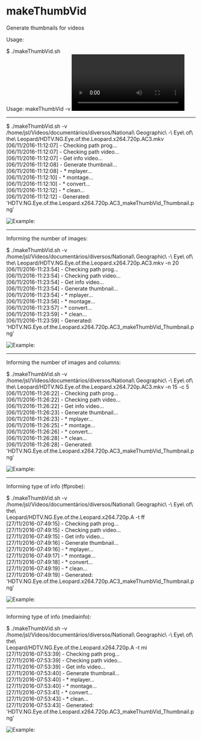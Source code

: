 # makeThumbVid
Generate thumbnails for videos

Usage:

$ ./makeThumbVid.sh   
Usage: makeThumbVid -v <VIDEO> [-n <NUM_IMAGES>] [-c <NUM_COLUMNS>]  
Example:   
 makeThumbVid -v /home/myuser/myvideo.mp4                  # DEFAULT num_images = 16|num_columns = 4|type_info = mplayer  
 makeThumbVid -v /home/myuser/myvideo.mp4 -n 20            # 20 images in result...  
 makeThumbVid -v /home/myuser/myvideo.mp4 -c 5             # 5 columns in result...  
 makeThumbVid -v /home/myuser/myvideo.mp4 -n 20 -c 5       # 20 images in result and 5 columns...  
 makeThumbVid -v /home/myuser/myvideo.mp4 -n 20 -c 5 -t ff # 20 images in result and 5 columns, info by ffprobe  
 makeThumbVid -v /home/myuser/myvideo.mp4 -n 20 -c 5 -t mi # 20 images in result and 5 columns, info by mediainfo  


-----------------

$ ./makeThumbVid.sh -v /home/jsl/Vídeos/documentários/diversos/National\ Geographic\ -\ Eye\ of\ the\ 
Leopard/HDTV.NG.Eye.of.the.Leopard.x264.720p.AC3.mkv   
[06/11/2016-11:12:07] - Checking path prog...  
[06/11/2016-11:12:07] - Checking path video...  
[06/11/2016-11:12:07] - Get info video...  
[06/11/2016-11:12:08] - Generate thumbnail...  
[06/11/2016-11:12:08] - * mplayer...  
[06/11/2016-11:12:10] - * montage...  
[06/11/2016-11:12:10] - * convert...  
[06/11/2016-11:12:12] - * clean...  
[06/11/2016-11:12:12] - Generated: 'HDTV.NG.Eye.of.the.Leopard.x264.720p.AC3_makeThumbVid_Thumbnail.png'  

![Example:](https://vgy.me/RynzNa.png)

-----------------

Informing the number of images:

$ ./makeThumbVid.sh -v /home/jsl/Vídeos/documentários/diversos/National\ Geographic\ -\ Eye\ of\ the\ 
Leopard/HDTV.NG.Eye.of.the.Leopard.x264.720p.AC3.mkv -n 20  
[06/11/2016-11:23:54] - Checking path prog...  
[06/11/2016-11:23:54] - Checking path video...  
[06/11/2016-11:23:54] - Get info video...  
[06/11/2016-11:23:54] - Generate thumbnail...  
[06/11/2016-11:23:54] - * mplayer...  
[06/11/2016-11:23:56] - * montage...  
[06/11/2016-11:23:57] - * convert...  
[06/11/2016-11:23:59] - * clean...  
[06/11/2016-11:23:59] - Generated: 'HDTV.NG.Eye.of.the.Leopard.x264.720p.AC3_makeThumbVid_Thumbnail.png'  

![Example:](https://vgy.me/frYFu8.png)

-----------------

Informing the number of images and columns:

$ ./makeThumbVid.sh -v /home/jsl/Vídeos/documentários/diversos/National\ Geographic\ -\ Eye\ of\ the\ 
Leopard/HDTV.NG.Eye.of.the.Leopard.x264.720p.AC3.mkv -n 15 -c 5  
[06/11/2016-11:26:22] - Checking path prog...  
[06/11/2016-11:26:22] - Checking path video...  
[06/11/2016-11:26:22] - Get info video...  
[06/11/2016-11:26:23] - Generate thumbnail...  
[06/11/2016-11:26:23] - * mplayer...  
[06/11/2016-11:26:25] - * montage...  
[06/11/2016-11:26:26] - * convert...  
[06/11/2016-11:26:28] - * clean...  
[06/11/2016-11:26:28] - Generated: 'HDTV.NG.Eye.of.the.Leopard.x264.720p.AC3_makeThumbVid_Thumbnail.png'  

![Example:](https://vgy.me/tvrTWN.png)

-----------------

Informing type of info (ffprobe):

$ ./makeThumbVid.sh -v /home/jsl/Vídeos/documentários/diversos/National\ Geographic\ -\ Eye\ of\ the\  
Leopard/HDTV.NG.Eye.of.the.Leopard.x264.720p.A -t ff  
[27/11/2016-07:49:15] - Checking path prog...  
[27/11/2016-07:49:15] - Checking path video...  
[27/11/2016-07:49:15] - Get info video...  
[27/11/2016-07:49:16] - Generate thumbnail...  
[27/11/2016-07:49:16] - * mplayer...  
[27/11/2016-07:49:17] - * montage...  
[27/11/2016-07:49:18] - * convert...  
[27/11/2016-07:49:19] - * clean...  
[27/11/2016-07:49:19] - Generated: 'HDTV.NG.Eye.of.the.Leopard.x264.720p.AC3_makeThumbVid_Thumbnail.png'

![Example:](https://vgy.me/JNzI1s.png)

-----------------

Informing type of info (mediainfo):

$ ./makeThumbVid.sh -v /home/jsl/Vídeos/documentários/diversos/National\ Geographic\ -\ Eye\ of\ the\   
Leopard/HDTV.NG.Eye.of.the.Leopard.x264.720p.A -t mi  
[27/11/2016-07:53:39] - Checking path prog...  
[27/11/2016-07:53:39] - Checking path video...  
[27/11/2016-07:53:39] - Get info video...  
[27/11/2016-07:53:40] - Generate thumbnail...  
[27/11/2016-07:53:40] - * mplayer...  
[27/11/2016-07:53:40] - * montage...  
[27/11/2016-07:53:41] - * convert...  
[27/11/2016-07:53:43] - * clean...  
[27/11/2016-07:53:43] - Generated: 'HDTV.NG.Eye.of.the.Leopard.x264.720p.AC3_makeThumbVid_Thumbnail.png'

![Example:](https://vgy.me/tkhWSe.png)

